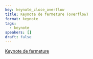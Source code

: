 ```yaml
---
key: keynote_close_overflow
title: Keynote de fermeture (overflow)
format: keynote
tags:
  - keynote
speakers: []
draft: false
---
```

[Keynote de fermeture](../keynote_close)